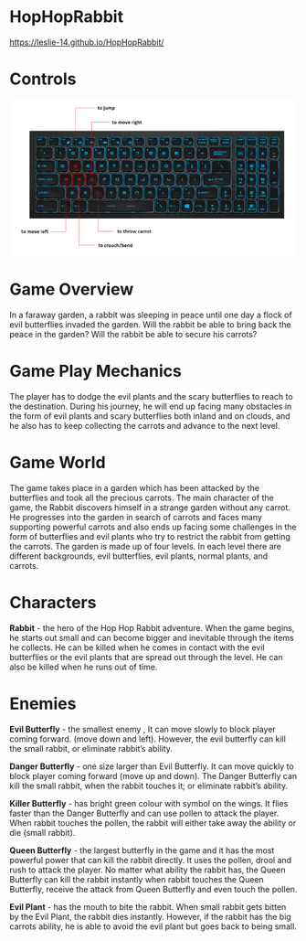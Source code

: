 # HopHopRabbit  
https://leslie-14.github.io/HopHopRabbit/

# Controls  
![My Controls](https://github.com/LesLie-14/HopHopRabbit/blob/master/Controls.PNG)

# Game Overview 
In a faraway garden, a rabbit was sleeping in peace until one day a flock of evil butterflies invaded the garden. Will the rabbit be able to bring back the peace in the garden? Will the rabbit be able to secure his carrots?

# Game Play Mechanics	
The player has to dodge the evil plants and the scary butterflies to reach to the destination. During his journey, he will end up facing many obstacles in the form of evil plants and scary butterflies both inland and on clouds, and he also has to keep collecting the carrots and advance to the next level.

# Game World 
The game takes place in a garden which has been attacked by the butterflies and took all the precious carrots. The main character of the game, the Rabbit discovers himself in a strange garden without any carrot. He progresses into the garden in search of carrots and faces many supporting powerful carrots and also ends up facing some challenges in the form of butterflies and evil plants who try to restrict the rabbit from getting the carrots. The garden is made up of four levels. In each level there are different backgrounds, evil butterflies, evil plants, normal plants, and carrots.

# Characters
**Rabbit** - the hero of the Hop Hop Rabbit adventure. When the game begins, he starts out small and can become bigger and inevitable through the items he collects. He can be killed when he comes in contact with the evil butterflies or the evil plants that are spread out through the level. He can also be killed when he runs out of time.

# Enemies
**Evil Butterfly** - the smallest enemy , It can move slowly to block player coming forward.  (move down and left).
However, the evil butterfly can kill the small rabbit, or eliminate rabbit’s ability.

**Danger Butterfly** - one size larger than Evil Butterfly. It can move quickly to block player coming forward (move up and down). The Danger Butterfly can kill the small rabbit, when the rabbit touches it; or eliminate rabbit’s ability.

**Killer Butterfly** - has bright green colour with symbol on the wings. It flies faster than the Danger Butterfly and can use pollen to attack the player. When rabbit touches the pollen, the rabbit will either take away the ability or die (small rabbit).

**Queen Butterfly** - the largest butterfly in the game and it has the most powerful power that can kill the rabbit directly. It uses the pollen, drool and rush to attack the player. No matter what ability the rabbit has, the Queen Butterfly can kill the rabbit instantly when rabbit touches the Queen Butterfly, receive the attack from Queen Butterfly and even touch the pollen.

**Evil Plant** - has the mouth to bite the rabbit. When small rabbit gets bitten by the Evil Plant, the rabbit dies instantly. However, if the rabbit has the big carrots ability, he is able to avoid the evil plant but goes back to being small.
